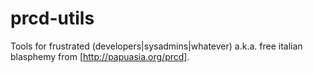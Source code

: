 prcd-utils
==========

Tools for frustrated (developers|sysadmins|whatever) a.k.a. free italian blasphemy from [http://papuasia.org/prcd].